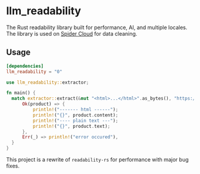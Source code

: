 # llm_readability

The Rust readability library built for performance, AI, and multiple locales.
The library is used on [Spider Cloud](https://spider.cloud) for data cleaning.

## Usage

```toml
[dependencies]
llm_readability = "0"
```

```rust
use llm_readability::extractor;

fn main() {
  match extractor::extract(&mut "<html>...</html>".as_bytes(), "https://example.com", None) {
      Ok(product) => {
          println!("------- html ------");
          println!("{}", product.content);
          println!("---- plain text ---");
          println!("{}", product.text);
      },
      Err(_) => println!("error occured"),
  }
}
```

This project is a rewrite of `readability-rs` for performance with major bug fixes.